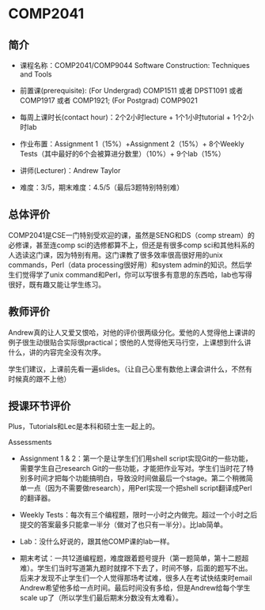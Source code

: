 # COMP2041
## 简介
- 课程名称：COMP2041/COMP9044 Software Construction: Techniques and Tools

- 前置课(prerequisite): (For Undergrad) COMP1511 或者 DPST1091 或者 COMP1917 或者 COMP1921; (For Postgrad) COMP9021

- 每周上课时长(contact hour)：2个2小时lecture + 1个1小时tutorial + 1个2小时lab

- 作业布置：Assignment 1（15%）+Assignment 2（15%）+ 8个Weekly Tests（其中最好的6个会被算进分数里）（10%）+ 9个lab（15%）

- 讲师(Lecturer)：Andrew Taylor

- 难度：3/5，期末难度：4.5/5（最后3题特别特别难）

## 总体评价


COMP2041是CSE一门特别受欢迎的课，虽然是SENG和DS（comp stream）的必修课，甚至连comp sci的选修都算不上，但还是有很多comp sci和其他科系的人选读这门课，因为特别有用。这门课教了很多效率很高很好用的unix commands，Perl（data processing很好用）和system admin的知识。然后学生们觉得学了unix command和Perl，你可以写很多有意思的东西哈，lab也写得很好，既有趣又能让学生练习。

## 教师评价

Andrew真的让人又爱又恨哈，对他的评价很两级分化。爱他的人觉得他上课讲的例子很生动很贴合实际很practical；恨他的人觉得他天马行空，上课想到什么讲什么，讲的内容完全没有次序。

学生们建议，上课前先看一遍slides。（让自己心里有数他上课会讲什么，不然有时候真的跟不上他）
## 授课环节评价
Plus，Tutorials和Lec是本科和硕士生一起上的。

Assessments
- Assignment 1 & 2：第一个是让学生们们用shell script实现Git的一些功能，需要学生自己research Git的一些功能，才能把作业写对。学生们当时花了特别多时间才把每个功能搞明白，导致没时间做最后一个stage。第二个稍微简单一点（因为不需要做research），用Perl实现一个把shell script翻译成Perl的翻译器。

- Weekly Tests：每次有三个编程题，限时一小时之内做完。超过一个小时之后提交的答案最多只能拿一半分（做对了也只有一半分）。比lab简单。

- Lab：没什么好说的，跟其他COMP课的lab一样。

- 期末考试：一共12道编程题，难度跟着题号提升（第一题简单，第十二题超难）。学生们当时写道第九题时就撑不下去了，时间不够，后面的题写不出。后来才发现不止学生们一个人觉得那场考试难，很多人在考试快结束时email Andrew希望他多给一点时间。最后时间没有多给，但是Andrew给每个学生scale up了（所以学生们最后期末分数没有太难看）。